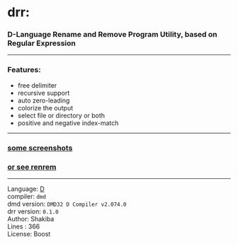 

# drr:
### D-Language Rename and Remove Program Utility, based on Regular Expression

---

### Features:
- free delimiter
- recursive support
- auto zero-leading
- colorize the output
- select file or directory or both
- positive and negative index-match

---

### [some screenshots](https://github.com/k-five/drr/tree/master/screenshot)
### [or see renrem](https://github.com/k-five/renrem)

---

Language: [D](https://dlang.org)  
compiler: `dmd`  
dmd version: `DMD32 D Compiler v2.074.0`  
drr version: `0.1.0`  
Author: Shakiba  
Lines : 366  
License: Boost  